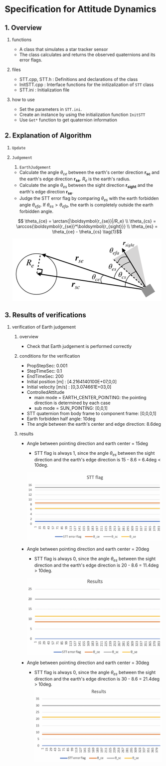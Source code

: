 # Specification for Attitude Dynamics

## 1.  Overview

1. functions
   
   - A class that simulates a star tracker sensor
   - The class calculates and returns the observed quaternions and its error flags.

2. files
   
   - STT.cpp, STT.h : Definitions and declarations of the class
   - InitSTT.cpp : Interface functions for the initizalization of `STT` class
   - STT.ini : Initialization file

3. how to use
   
   - Set the parameters in `STT.ini`.
   - Create an instance by using the initialization function `InitSTT`
   - Use `Get*` function to get quaternion information
     

## 2. Explanation of Algorithm 

1. `Update`

2. `Judgement`

    1. `EarthJudgement`
      
      - Calculate the angle $`\theta_{ce}`$ between the earth's center direction $`\boldsymbol{r_{sc}}`$ and the earth's edge direction $`\boldsymbol{r_{se}}`$. $`R_e`$ is the earth's radius.
      - Calculate the angle $`\theta_{es}`$ between the sight direction $`\boldsymbol{r_{sight}}`$ and the earth's edge direction $`\boldsymbol{r_{se}}`$.
      - Judge the STT error flag by comparing $`\theta_{es}`$ with the earth forbidden angle $`\theta_{efa}`$. If $`\theta_{es} > \theta_{efa}`$, the earth is completely outside the earth forbidden angle.


      ```math
        \theta_{ce} = \arctan{|\boldsymbol{r_{se}}|/R_e}
        \\
        \theta_{cs} = \arccos{\boldsymbol{r_{se}}*\boldsymbol{r_{sight}}}
        \\
        \theta_{es} = \theta_{ce} - \theta_{cs}
        \tag{1}
      ```

      ![](./figs/stt_earth_judgement.png)
      
        
## 3. Results of verifications
1. verification of Earth judgement
   1. overview
      - Check that Earth judgement is performed correctly

   2. conditions for the verification
      - PropStepSec: 0.001
      - StepTimeSec: 0.1
      - EndTimeSec: 200
      - Initial position [m] : [4.2164140100E+07,0,0]
      - Initial velocity [m/s] : [0,3.074661E+03,0]
      - ControlledAttitude
        - main mode = EARTH_CENTER_POINTING: the pointing direction is determined by each case
        - sub mode = SUN_POINTING: [0,0,1]
      - STT quaternion from body frame to component frame: [0,0,0,1]
      - Earth forbidden half angle: 10deg
      - The angle between the earth's center and edge direction: 8.6deg

   3. results
      - Angle between pointing direction and earth center = 15deg
        - STT flag is always 1, since the angle $`\theta_{es}`$ between the sight direction and the earth's edge direction is 15 - 8.6 = 6.4deg < 10deg. 
  
         ![](./figs/stt_flag_15.png)

      - Angle between pointing direction and earth center = 20deg
        - STT flag is always 0, since the angle $`\theta_{es}`$ between the sight direction and the earth's edge direction is 20 - 8.6 = 11.4deg > 10deg.
      
         ![](./figs/stt_flag_20.png)
      
      - Angle between pointing direction and earth center = 30deg
        - STT flag is always 0, since the angle $`\theta_{es}`$ between the sight direction and the earth's edge direction is 30 - 8.6 = 21.4deg > 10deg.
         ![](./figs/stt_flag_30.png)
